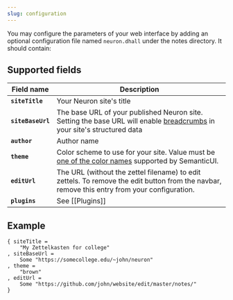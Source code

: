 ```yaml
---
slug: configuration
---
```


You may configure the parameters of your web interface by adding an optional configuration file named `neuron.dhall` under the notes directory. It should contain:

## Supported fields

| Field name        | Description                                                                                                                                                                                |
|-------------------|--------------------------------------------------------------------------------------------------------------------------------------------------------------------------------------------|
| **`siteTitle`**   | Your Neuron site's title                                                                                                                                                                   |
| **`siteBaseUrl`** | The base URL of your published Neuron site. Setting the base URL will enable [breadcrumbs](https://developers.google.com/search/docs/data-types/breadcrumb) in your site's structured data |
| **`author`**      | Author name                                                                                                                                                                                |
| **`theme`**       | Color scheme to use for your site. Value must be [one of the color names](https://semantic-ui.com/usage/theming.html#sitewide-defaults) supported by SemanticUI.                           |
| **`editUrl`**     | The URL (without the zettel filename) to edit zettels. To remove the edit button from the navbar, remove this entry from your configuration.                                               |
| **`plugins`**     | See [[Plugins]]                                                                                                                                                                            |
## Example 

```dhall
{ siteTitle =
    "My Zettelkasten for college"
, siteBaseUrl =
    Some "https://somecollege.edu/~john/neuron"
, theme =
    "brown"
, editUrl =
    Some "https://github.com/john/website/edit/master/notes/"
}
```

